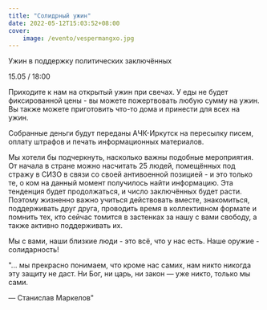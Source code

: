 ```yaml
---
title: "Солидрный ужин"
date: 2022-05-12T15:03:52+08:00
cover: 
    image: /evento/vespermangxo.jpg
---
```

Ужин в поддержку политических заключённых

15.05 / 18:00

Приходите к нам на открытый ужин при свечах. У еды не будет фиксированной цены - вы можете пожертвовать любую сумму на ужин. Вы также можете приготовить что-то дома и принести для всех на ужин.

Собранные деньги будут переданы АЧК-Иркутск на пересылку писем, оплату штрафов и печать информационных материалов.

Мы хотели бы подчеркнуть, насколько важны подобные мероприятия. От начала в стране можно насчитать 25 людей, помещённых под стражу в СИЗО в связи со своей антивоенной позицией - и это только те, о ком на данный момент получилось найти информацию. Эта тенденция будет продолжаться, и число заключённых будет расти. 
Поэтому жизненно важно учиться действовать вместе, знакомиться, поддерживать друг друга, проводить время в коллективном формате и помнить тех, кто сейчас томится в застенках за нашу с вами свободу, а также активно поддерживать их.

Мы с вами, наши близкие люди - это всё, что у нас есть. Наше оружие - солидарность!

"... мы прекрасно понимаем, что кроме нас самих, нам никто никогда эту защиту не даст. Ни Бог, ни царь, ни закон — уже никто, только мы сами.

— Станислав Маркелов"